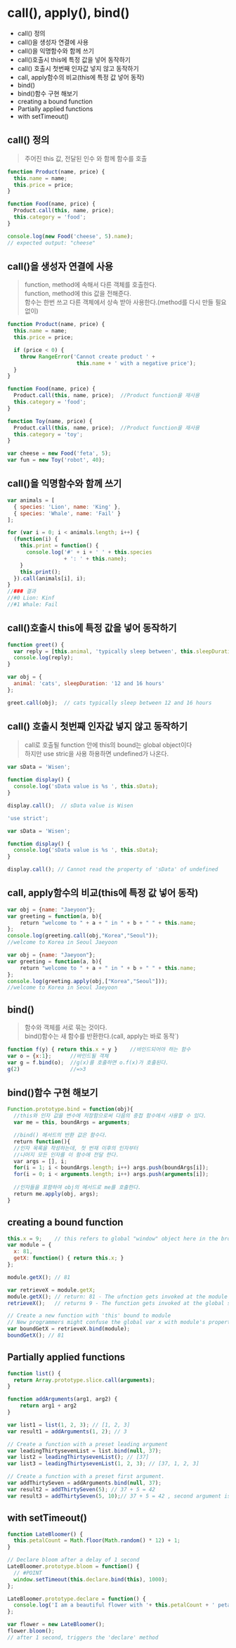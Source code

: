 # call(), apply(), bind()

* call() 정의
* call()을 생성자 연결에 사용
* call()을 익명함수와 함께 쓰기 
* call()호출시 this에 특정 값을 넣어 동작하기
* call() 호출시 첫번째 인자값 넣지 않고 동작하기 
* call, apply함수의 비교(this에 특정 값 넣어 동작)
* bind()
* bind()함수 구현 해보기
* creating a bound function
* Partially applied functions
* with setTimeout()


## call() 정의
> 주어진 this 값, 전달된 인수 와 함께 함수를 호출

```js
function Product(name, price) {
  this.name = name;
  this.price = price;
}

function Food(name, price) {
  Product.call(this, name, price);
  this.category = 'food';
}

console.log(new Food('cheese', 5).name);
// expected output: "cheese"
```

## call()을 생성자 연결에 사용
> function, method에 속해서 다른 객체를 호출한다.  
> function, method에 this 값을 전해준다.  
함수는 한번 쓰고 다른 객체에서 상속 받아 사용한다.(method를 다시 만들 필요 없이)
``` js
function Product(name, price) {
  this.name = name;
  this.price = price;

  if (price < 0) {
    throw RangeError('Cannot create product ' +
                      this.name + ' with a negative price');
  }
}

function Food(name, price) {
  Product.call(this, name, price);  //Product function을 재사용
  this.category = 'food';
}

function Toy(name, price) {
  Product.call(this, name, price);  //Product function을 재사용
  this.category = 'toy';
}

var cheese = new Food('feta', 5);
var fun = new Toy('robot', 40);
```


## call()을 익명함수와 함께 쓰기 
```js
var animals = [
  { species: 'Lion', name: 'King' },
  { species: 'Whale', name: 'Fail' }
];

for (var i = 0; i < animals.length; i++) {
  (function(i) {
    this.print = function() {
      console.log('#' + i + ' ' + this.species
                  + ': ' + this.name);
    }
    this.print();
  }).call(animals[i], i);
}
//### 결과 
//#0 Lion: Kinf
//#1 Whale: Fail
```

## call()호출시 this에 특정 값을 넣어 동작하기
> 

```js
function greet() {
  var reply = [this.animal, 'typically sleep between', this.sleepDuration].join(' ');
  console.log(reply);
}

var obj = {
  animal: 'cats', sleepDuration: '12 and 16 hours'
};

greet.call(obj);  // cats typically sleep between 12 and 16 hours
```

## call() 호출시 첫번째 인자값 넣지 않고 동작하기 
> call로 호출될 function 안에 this의 bound는 global object이다  
> 하지만 use stric을 사용 하용하면 undefined가 나온다. 
```js
var sData = 'Wisen';
            
function display() {
  console.log('sData value is %s ', this.sData);
}

display.call();  // sData value is Wisen 

``` 

```js            
'use strict';

var sData = 'Wisen';

function display() {
  console.log('sData value is %s ', this.sData);
}

display.call(); // Cannot read the property of 'sData' of undefined            
```

## call, apply함수의 비교(this에 특정 값 넣어 동작)
```js
var obj = {name: "Jaeyoon"};
var greeting = function(a, b){
    return "welcome to " + a + " in " + b + " " + this.name;
};
console.log(greeting.call(obj,"Korea","Seoul"));	
//welcome to Korea in Seoul Jaeyoon

var obj = {name: "Jaeyoon"};
var greeting = function(a, b){
    return "welcome to " + a + " in " + b + " " + this.name;
};
console.log(greeting.apply(obj,["Korea","Seoul"]));		
//welcome to Korea in Seoul Jaeyoon
```






## bind()
> 함수와 객체를 서로 묶는 것이다.  
> bind()함수는 새 함수를 반환한다.(call, apply는 바로 동작`)
```js
function f(y) { return this.x + y }    //바인드되어야 하는 함수
var o = {x:1};      //바인드될 객체
var g = f.bind(o);  //g(x)를 호출하면 o.f(x)가 호출된다.
g(2)                //=>3
```

## bind()함수 구현 해보기 
```js
Function.prototype.bind = function(obj){
  //this와 인자 값을 변수에 저장함으로써 다음의 중첩 함수에서 사용할 수 있다.
  var me = this, boundArgs = arguments;

  //bind() 메서드의 반환 값은 함수다.
  return function(){
  //인자 목록을 작성하는데, 첫 번재 이후의 인자부터
  //나머지 모든 인자를 이 함수에 전달 한다.
  var args = [], i;
  for(i = 1; i < boundArgs.length; i++) args.push(boundArgs[i]);
  for(i = 0; i < arguments.length; i++) args.push(arguments[i]);
  
  //인자들을 포함하여 obj의 메서드로 me를 호출한다.
  return me.apply(obj, args);
}
```

## creating a bound function

```js
this.x = 9;    // this refers to global "window" object here in the browser
var module = {
  x: 81,
  getX: function() { return this.x; }
};

module.getX(); // 81

var retrieveX = module.getX;
module.getX(); // return: 81 - The ufnction gets invoked at the module scope
retrieveX();   // returns 9 - The function gets invoked at the global scope

// Create a new function with 'this' bound to module
// New programmers might confuse the global var x with module's property x
var boundGetX = retrieveX.bind(module);
boundGetX(); // 81
```



## Partially applied functions

```js
function list() {
  return Array.prototype.slice.call(arguments);
}

function addArguments(arg1, arg2) {
    return arg1 + arg2
}

var list1 = list(1, 2, 3); // [1, 2, 3]
var result1 = addArguments(1, 2); // 3

// Create a function with a preset leading argument
var leadingThirtysevenList = list.bind(null, 37);
var list2 = leadingThirtysevenList(); // [37]
var list3 = leadingThirtysevenList(1, 2, 3); // [37, 1, 2, 3]

// Create a function with a preset first argument.
var addThirtySeven = addArguments.bind(null, 37); 
var result2 = addThirtySeven(5); // 37 + 5 = 42 
var result3 = addThirtySeven(5, 10);// 37 + 5 = 42 , second argument is ignored

```



## with setTimeout()

```js
function LateBloomer() {
  this.petalCount = Math.floor(Math.random() * 12) + 1;
}

// Declare bloom after a delay of 1 second
LateBloomer.prototype.bloom = function() {
  // #POINT
  window.setTimeout(this.declare.bind(this), 1000);
};

LateBloomer.prototype.declare = function() {
  console.log('I am a beautiful flower with '+ this.petalCount + ' petals!');
};

var flower = new LateBloomer();
flower.bloom();  
// after 1 second, triggers the 'declare' method
```
